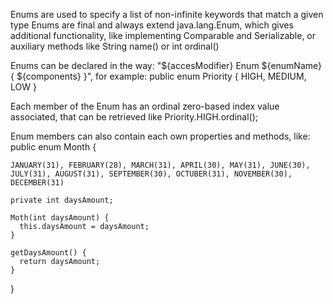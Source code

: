 Enums are used to specify a list of non-infinite keywords that match a given type
Enums are final and always extend java.lang.Enum<T>, which gives additional functionality, 
  like implementing Comparable and Serializable, or auxiliary methods like String name() or int ordinal()

Enums can be declared in the way: "${accesModifier} Enum ${enumName} { ${components} }", for example:
  public enum Priority {
    HIGH, MEDIUM, LOW
  }

Each member of the Enum has an ordinal zero-based index value associated, that can be retrieved like 
  Priority.HIGH.ordinal();

Enum members can also contain each own properties and methods, like:
  public enum Month {

    JANUARY(31), FEBRUARY(28), MARCH(31), APRIL(30), MAY(31), JUNE(30), JULY(31), AUGUST(31), SEPTEMBER(30), OCTUBER(31), NOVEMBER(30), DECEMBER(31)

    private int daysAmount;

    Moth(int daysAmount) {
      this.daysAmount = daysAmount;
    }

    getDaysAmount() {
      return daysAmount;
    }
    
  }